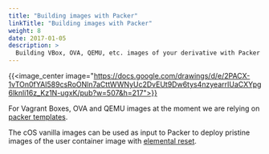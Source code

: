 ```yaml
---
title: "Building images with Packer"
linkTitle: "Building images with Packer"
weight: 8
date: 2017-01-05
description: >
  Building VBox, OVA, QEMU, etc. images of your derivative with Packer
---
```


{{<image_center image="https://docs.google.com/drawings/d/e/2PACX-1vTOn0fYAI589csRoONln7aCttWWNyUc2DvEUt9Dw6tys4nzyearrIUaCXYpg6lknli16z_Kz1N-ugxK/pub?w=507&h=217">}}

For Vagrant Boxes, OVA and QEMU images at the moment we are relying on [packer templates](https://github.com/rancher-sandbox/cOS-toolkit/tree/master/packer). 

The cOS vanilla images can be used as input to Packer to deploy pristine images of the user container image with [elemental reset](../../getting-started/deploy). 
